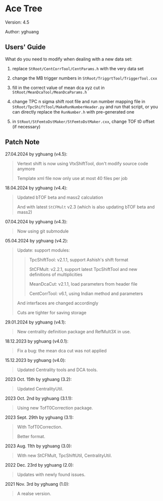 # Ace Tree

Version: 4.5

Author: yghuang

## Users' Guide

What do you need to modify when dealing with a new data set:

1. replace `StRoot/CentCorrTool/CentParams.h` with the very data set

2. change the MB trigger numbers in `StRoot/TriggrtTool/TriggerTool.cxx`

3. fill in the correct value of mean dca xyz cut in `StRoot/MeanDcaTool/MeanDcaParams.h`

4. change TPC n sigma shift root file and run number mapping file in `StRoot/TpcShiftTool/MakeRunNumberHeader.py` and run that script, or you can directly replace the `RunNumber.h` with pre-generated one

5. in `StRoot/StFemtoDstMaker/StFemtoDstMaker.cxx`, change TOF t0 offset (if necessary)

## Patch Note

27.04.2024 by yghuang (v4.5):

> Vertext shift is now using VtxShiftTool, don't modify source code anymore
>
> Template xml file now only use at most 40 files per job

18.04.2024 by yghuang (v4.4):

> Updated bTOF beta and mass2 calculation
>
> And with latest `StCFMult` v2.3 (which is also updating bTOF beta and mass2)

07.04.2024 by yghuang (v4.3):

> Now using git submodule

05.04.2024 by yghuang (v4.2):

> Update: support modules:
>
>> TpcShiftTool: v2.1.1, support Ashish's shift format
>>
>> StCFMult: v2.2.1, support latest TpcShiftTool and new definitions of multiplicities
>>
>> MeanDcaCut: v2.1.1, load parameters from header file
>>
>> CentCorrTool: v6.1, using Indian method and parameters
>>
> And interfaces are changed accordingly
>
> Cuts are tighter for saving storage

29.01.2024 by yghuang (v4.1):

> New centrality definition package and RefMult3X in use.

18.12.2023 by yghuang (v4.0.1):

> Fix a bug: the mean dca cut was not applied

15.12.2023 by yghuang (v4.0):

> Updated Centrality tools and DCA tools.

2023 Oct. 15th by yghuang (3.2):

> Updated CentralityUtil.

2023 Oct. 2nd by yghuang (3.1.1):

> Using new TofT0Correction package.

2023 Sept. 29th by yghuang (3.1):

> With TofT0Correction.
>
> Better format.

2023 Aug. 11th by yghuang (3.0):

> With new StCFMult, TpcShiftUtil, CentralityUtil.

2022 Dec. 23rd by yghuang (2.0):

> Updates with newly found issues. 

2021 Nov. 3rd by yghuang (1.0):

> A realse version.
